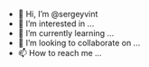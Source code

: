 - 👋 Hi, I’m @sergeyvint
- 👀 I’m interested in ...
- 🌱 I’m currently learning ...
- 💞️ I’m looking to collaborate on ...
- 📫 How to reach me ...

<!---
sergeyvint/sergeyvint is a ✨ special ✨ repository because its `README.md` (this file) appears on your GitHub profile.
You can click the Preview link to take a look at your changes.
--->

